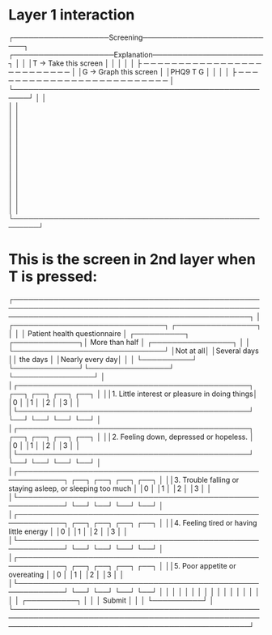Layer 1 interaction
===================

┌───────────────────Screening───────────────────────────┐    ┌────────────────────Explanation──────────────────────┐
│                                                       │    │T -> Take this screen                                │
│                                                       │    │                                                     │
├ ─ ─ ─ ─ ─ ─ ─ ─ ─ ─ ─ ─ ─ ─ ─ ─ ─ ─ ─ ─ ─ ─ ─ ─ ─ ─   │    │G -> Graph this screen                               │
│PHQ9                       T G                      │  │    │                                                     │
├ ─ ─ ─ ─ ─ ─ ─ ─ ─ ─ ─ ─ ─ ─ ─ ─ ─ ─ ─ ─ ─ ─ ─ ─ ─ ─   │    └─────────────────────────────────────────────────────┘
│                                                       │                                                           
│                                                       │                                                           
│                                                       │                                                           
│                                                       │                                                           
│                                                       │                                                           
│                                                       │                                                           
│                                                       │                                                           
│                                                       │                                                           
│                                                       │                                                           
│                                                       │                                                           
│                                                       │                                                           
│                                                       │                                                           
│                                                       │                                                           
│                                                       │                                                           
└───────────────────────────────────────────────────────┘                                                           

This is the screen in 2nd layer when T is pressed:
==================================================
┌───────────────────────────────────────────────────────────────────────────────────────────────────────────────────────────────────────────────────┐
│          ┌──────────────────────────────┐                                                               ┌────────────────┐                        │
│          │ Patient health questionnaire │                                  ┌──────────┐  ┌─────────────┐│ More than half │ ┌────────────────┐     │
│          └──────────────────────────────┘                                  │Not at all│  │Several days ││    the days    │ │Nearly every day│     │
│                                                                            └──────────┘  └─────────────┘└────────────────┘ └────────────────┘     │
│┌──────────────────────────────────────────────┐                                ┌──┐           ┌──┐            ┌──┐             ┌──┐               │
││1. Little interest or pleasure in doing things│                                │0 │           │1 │            │2 │             │3 │               │
│└──────────────────────────────────────────────┘                                └──┘           └──┘            └──┘             └──┘               │
│┌──────────────────────────────────────────────┐                                ┌──┐           ┌──┐            ┌──┐             ┌──┐               │
││2. Feeling down, depressed or hopeless.       │                                │0 │           │1 │            │2 │             │3 │               │
│└──────────────────────────────────────────────┘                                └──┘           └──┘            └──┘             └──┘               │
│┌───────────────────────────────────────────────────────────┐                   ┌──┐           ┌──┐            ┌──┐             ┌──┐               │
││3. Trouble falling or staying asleep, or sleeping too much │                   │0 │           │1 │            │2 │             │3 │               │
│└───────────────────────────────────────────────────────────┘                   └──┘           └──┘            └──┘             └──┘               │
│┌───────────────────────────────────────────────────────────┐                   ┌──┐           ┌──┐            ┌──┐             ┌──┐               │
││4. Feeling tired or having little energy                   │                   │0 │           │1 │            │2 │             │3 │               │
│└───────────────────────────────────────────────────────────┘                   └──┘           └──┘            └──┘             └──┘               │
│┌───────────────────────────────────────────────────────────┐                   ┌──┐           ┌──┐            ┌──┐             ┌──┐               │
││5. Poor appetite or overeating                             │                   │0 │           │1 │            │2 │             │3 │               │
│└───────────────────────────────────────────────────────────┘                   └──┘           └──┘            └──┘             └──┘               │
│                                                                                                                                                   │
│                                                                                                                                                   │
│                                                                                                                                                   │
│                                                                                                                                                   │
│                                                                                                                                                   │
│                                                                                                                                                   │
│                                                                                                                                                   │
│                                                                                                                                                   │
│                                                                                                    ┌──────────┐                                   │
│                                                                                                    │  Submit  │                                   │
│                                                                                                    └──────────┘                                   │
└───────────────────────────────────────────────────────────────────────────────────────────────────────────────────────────────────────────────────┘